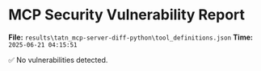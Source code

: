# MCP Security Vulnerability Report
**File:** `results\tatn_mcp-server-diff-python\tool_definitions.json`
**Time:** `2025-06-21 04:15:51`

✅ No vulnerabilities detected.